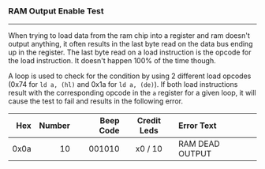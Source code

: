 ### RAM Output Enable Test
---

When trying to load data from the ram chip into a register and ram doesn't
output anything, it often results in the last byte read on the data bus ending
up in the register.  The last byte read on a load instruction is the opcode
for the load instruction.  It doesn't happen 100% of the time though.

A loop is used to check for the condition by using 2 different load opcodes
(0x74 for `ld a, (hl)` and 0x1a for `ld a, (de)`).  If both load instructions
result with the corresponding opcode in the `a` register for a given loop, it
will cause the test to fail and results in the following error.

|  Hex  | Number | Beep Code |  Credit Leds  | Error Text |
| ----: | -----: | --------: | :-----------: | :--------- |
|  0x0a |     10 |    001010 |       x0 / 10 | RAM DEAD OUTPUT |
